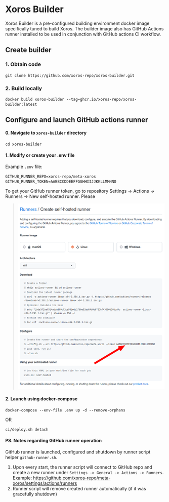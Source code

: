 # Xoros Builder

Xoros Builder is a pre-configured building environment docker image specifically tuned to build Xoros.
The builder image also has GitHub Actions runner installed to be used in conjunction with GitHub actions CI workflow.

## Create builder

### 1. Obtain code

```shell
git clone https://github.com/xoros-repo/xoros-builder.git
```

### 2. Build locally

```shell
docker build xoros-builder --tag=ghcr.io/xoros-repo/xoros-builder:latest
```

## Configure and launch GitHub actions runner

#### 0. Navigate to `xoros-builder` directory

```shell
cd xoros-builder
```

#### 1. Modify or create your .env file

Example `.env` file:

```dotenv
GITHUB_RUNNER_REPO=xoros-repo/meta-xoros
GITHUB_RUNNER_TOKEN=AABBCCDDEEFFGGHHIIJJKKLLMMNNO
```

To get your GitHub runner token, go to repository Settings -> Actions -> Runners -> New self-hosted runner.
Please 

> ![runner-token.png](docs/img/runner-token.png)

#### 2. Launch using docker-compose

```shell
docker-compose --env-file .env up -d --remove-orphans
```

OR

```shell
ci/deploy.sh detach
```

#### PS. Notes regarding GitHub runner operation

GitHub runner is launched, configured and shutdown by runner script helper `github-runner.sh`.

1. Upon every start, the runner script will connect to GitHub repo and create a new runner under `Settings -> General -> Actions -> Runners`. Example: https://github.com/xoros-repo/meta-xoros/settings/actions/runners
2. Runner script will remove created runner automatically (if it was gracefully shutdown)
